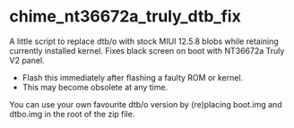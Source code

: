 # chime_nt36672a_truly_dtb_fix

A little script to replace dtb/o with stock MIUI 12.5.8 blobs while retaining currently installed kernel. Fixes black screen on boot with NT36672a Truly V2 panel.

- Flash this immediately after flashing a faulty ROM or kernel.
- This may become obsolete at any time.

You can use your own favourite dtb/o version by (re)placing boot.img and dtbo.img in the root of the zip file. 
